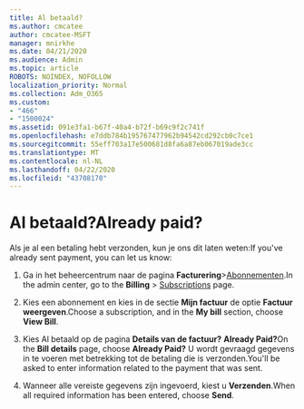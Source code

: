 ```yaml
---
title: Al betaald?
ms.author: cmcatee
author: cmcatee-MSFT
manager: mnirkhe
ms.date: 04/21/2020
ms.audience: Admin
ms.topic: article
ROBOTS: NOINDEX, NOFOLLOW
localization_priority: Normal
ms.collection: Adm_O365
ms.custom:
- "466"
- "1500024"
ms.assetid: 091e3fa1-b67f-40a4-b72f-b69c9f2c741f
ms.openlocfilehash: e7ddb784b195767477962b94542cd292cb0c7ce1
ms.sourcegitcommit: 55eff703a17e500681d8fa6a87eb067019ade3cc
ms.translationtype: MT
ms.contentlocale: nl-NL
ms.lasthandoff: 04/22/2020
ms.locfileid: "43708170"
---
```

# <a name="already-paid"></a><span data-ttu-id="06939-102">Al betaald?</span><span class="sxs-lookup"><span data-stu-id="06939-102">Already paid?</span></span>

<span data-ttu-id="06939-103">Als je al een betaling hebt verzonden, kun je ons dit laten weten:</span><span class="sxs-lookup"><span data-stu-id="06939-103">If you've already sent payment, you can let us know:</span></span>
  
1. <span data-ttu-id="06939-104">Ga in het beheercentrum naar de pagina **Facturering**\>[Abonnementen](https://go.microsoft.com/fwlink/p/?linkid=842054).</span><span class="sxs-lookup"><span data-stu-id="06939-104">In the admin center, go to the **Billing** \> [Subscriptions](https://go.microsoft.com/fwlink/p/?linkid=842054) page.</span></span>

2. <span data-ttu-id="06939-105">Kies een abonnement en kies in de sectie **Mijn factuur** de optie **Factuur weergeven**.</span><span class="sxs-lookup"><span data-stu-id="06939-105">Choose a subscription, and in the **My bill** section, choose **View Bill**.</span></span>

3. <span data-ttu-id="06939-106">Kies Al betaald op de pagina **Details van de factuur?** **Already Paid?**</span><span class="sxs-lookup"><span data-stu-id="06939-106">On the **Bill details** page, choose **Already Paid?**</span></span> <span data-ttu-id="06939-107">U wordt gevraagd gegevens in te voeren met betrekking tot de betaling die is verzonden.</span><span class="sxs-lookup"><span data-stu-id="06939-107">You'll be asked to enter information related to the payment that was sent.</span></span>

4. <span data-ttu-id="06939-108">Wanneer alle vereiste gegevens zijn ingevoerd, kiest u **Verzenden**.</span><span class="sxs-lookup"><span data-stu-id="06939-108">When all required information has been entered, choose **Send**.</span></span>